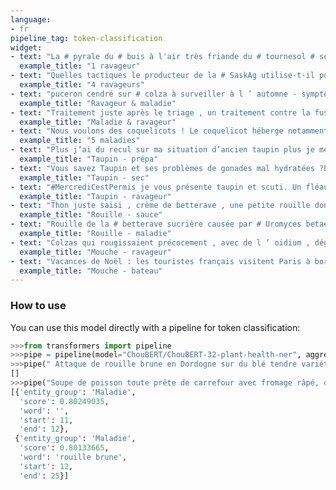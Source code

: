 ```yaml
---
language:
- fr
pipeline_tag: token-classification
widget:
- text: "La # pyrale du # buis à l'air très friande du # tournesol # semences."
  example_title: "1 ravageur"
- text: "Quelles tactiques le producteur de la # SaskAg utilise-t-il pour protéger ses 13 800 acres de la cécidomyie du blé , de la fausse-teigne des crucifères , des vers-gris et des pucerons."
  example_title: "4 ravageurs"
- text: "puceron cendré sur # colza à surveiller à l ’ automne - symptômes classiques de déformation et décoloration de feuilles ( ici en Normandie ) virus transmis : mosaïque du chou-fleur et / ou du navet ( rare )."
  example_title: "Ravageur & maladie"
- text: "Traitement juste après le triage , un traitement contre la fusariose et contre la mouche grise sur cette variété car elle sera semé après betteraves."
  example_title: "Maladie & ravageur"
- text: "Nous voulons des coquelicots ! Le coquelicot héberge notamment les virus de la jaunisse grave , jaunisse modérée et occidentale de la betterave , virus latent italien de l'artichaut , virus de la mosaïque du navet , virus X de la pomme de terre et le virus du flétrissement de la fève."
  example_title: "5 maladies"
- text: "Plus j’ai du recul sur ma situation d’ancien taupin plus je me dis qu’il faut vraiment cramer les prepas et les écoles d’ingé/de commerce."
  example_title: "Taupin - prépa"
- text: "Vous savez Taupin et ses problèmes de gonades mal hydratées ?Bah c'est aussi sec, la Loire."
  example_title: "Taupin - sec"
- text: "#MercrediCestPermis je vous présente taupin et scuti. Un fléau qui va grandir avec l'arrêt des neonicotinoide. Deux ravageurs de racines qui sont friands de blé maïs pomme de terre  et autres cultures Peut provoquer la perte totale. #agriculture #FrAgTW"
  example_title: "Taupin - ravageur"
- text: "Thon juste saisi , crème de betterave , une petite rouille dont j'ignore la constitution , légumes de saison Ça va comme ça ? "
  example_title: "Rouille - sauce"
- text: "Rouille de la # betterave sucrière causée par # Uromyces betae # urédospores # phytopathologie"
  example_title: "Rouille - maladie"
- text: "Colzas qui rougissaient précocement , avec de l ’ oidium , dégâts de campagnols , mouche du chou . . ."
  example_title: "Mouche - ravageur"
- text: "Vacances de Noël : les touristes français visitent Paris à bord d’un bateau mouche."
  example_title: "Mouche - bateau"
---
```


### How to use

You can use this model directly with a pipeline for token classification:

```python
>>>from transformers import pipeline
>>>pipe = pipeline(model="ChouBERT/ChouBERT-32-plant-health-ner", aggregation_strategy="simple")
>>>pipe(" Attaque de rouille brune en Dordogne sur du blé tendre variété Oregrain !")
[]
>>>pipe("Soupe de poisson toute prête de carrefour avec fromage râpé, croûtons à l'ail et rouille #TeamFeignasse.")
[{'entity_group': 'Maladie',
  'score': 0.80249035,
  'word': '',
  'start': 11,
  'end': 12},
 {'entity_group': 'Maladie',
  'score': 0.80133665,
  'word': 'rouille brune',
  'start': 12,
  'end': 25}]
```

